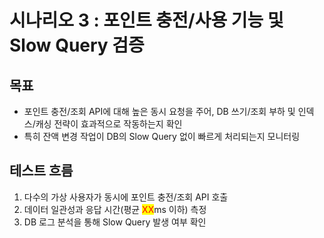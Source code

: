 # 시나리오 3 : 포인트 충전/사용 기능 및 Slow Query 검증

## **목표**

* 포인트 충전/조회 API에 대해 높은 동시 요청을 주어, DB 쓰기/조회 부하 및 인덱스/캐싱 전략이 효과적으로 작동하는지 확인
* 특히 잔액 변경 작업이 DB의 Slow Query 없이 빠르게 처리되는지 모니터링

## **테스트 흐름**

1. 다수의 가상 사용자가 동시에 포인트 충전/조회 API 호출
2. 데이터 일관성과 응답 시간(평균 <mark style="color:red;">XX</mark>ms 이하) 측정
3. DB 로그 분석을 통해 Slow Query 발생 여부 확인

